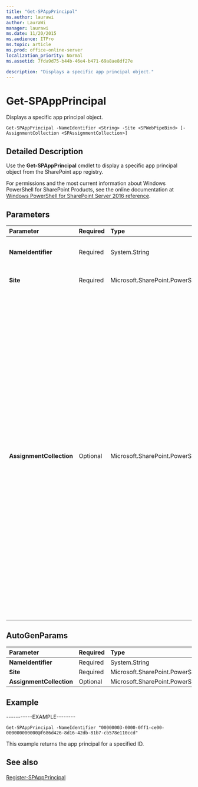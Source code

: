 ```yaml
---
title: "Get-SPAppPrincipal"
ms.author: laurawi
author: LauraWi
manager: laurawi
ms.date: 11/20/2015
ms.audience: ITPro
ms.topic: article
ms.prod: office-online-server
localization_priority: Normal
ms.assetid: 7fda9d75-b44b-46e4-b471-69a8ae8df27e

description: "Displays a specific app principal object."
---
```


# Get-SPAppPrincipal

Displays a specific app principal object.
  
```
Get-SPAppPrincipal -NameIdentifier <String> -Site <SPWebPipeBind> [-AssignmentCollection <SPAssignmentCollection>]
```

## Detailed Description

Use the **Get-SPAppPrincipal** cmdlet to display a specific app principal object from the SharePoint app registry. 
  
For permissions and the most current information about Windows PowerShell for SharePoint Products, see the online documentation at [Windows PowerShell for SharePoint Server 2016 reference](https://go.microsoft.com/fwlink/p/?LinkId=671715).
  
## Parameters

|**Parameter**|**Required**|**Type**|**Description**|
|:-----|:-----|:-----|:-----|
|**NameIdentifier** <br/> |Required  <br/> |System.String  <br/> |Specifies the app principal's name identifier to search for.  <br/> |
|**Site** <br/> |Required  <br/> |Microsoft.SharePoint.PowerShell.SPWebPipeBind  <br/> |Specifies the name of the site for the app principal object.  <br/> |
|**AssignmentCollection** <br/> |Optional  <br/> |Microsoft.SharePoint.PowerShell.SPAssignmentCollection  <br/> |Manages objects for the purpose of proper disposal. Use of objects, such as **SPWeb** or **SPSite**, can use large amounts of memory and use of these objects in Windows PowerShell scripts requires proper memory management. Using the **SPAssignment** object, you can assign objects to a variable and dispose of the objects after they are needed to free up memory. When **SPWeb**, **SPSite**, or **SPSiteAdministration** objects are used, the objects are automatically disposed of if an assignment collection or the **Global** parameter is not used.  <br/> > [!NOTE]> When the **Global** parameter is used, all objects are contained in the global store. If objects are not immediately used, or disposed of by using the **Stop-SPAssignment** command, an out-of-memory scenario can occur.           |
   
## AutoGenParams

|**Parameter**|**Required**|**Type**|**Description**|
|:-----|:-----|:-----|:-----|
|**NameIdentifier** <br/> |Required  <br/> |System.String  <br/> ||
|**Site** <br/> |Required  <br/> |Microsoft.SharePoint.PowerShell.SPWebPipeBind  <br/> ||
|**AssignmentCollection** <br/> |Optional  <br/> |Microsoft.SharePoint.PowerShell.SPAssignmentCollection  <br/> ||
   
## Example

-----------EXAMPLE--------
  
```
Get-SPAppPrincipal -NameIdentifier "00000003-0000-0ff1-ce00-000000000000@f686d426-8d16-42db-81b7-cb578e110ccd"
```

This example returns the app principal for a specified ID.
  
## See also

#### 

[Register-SPAppPrincipal](register-spappprincipal.md)

